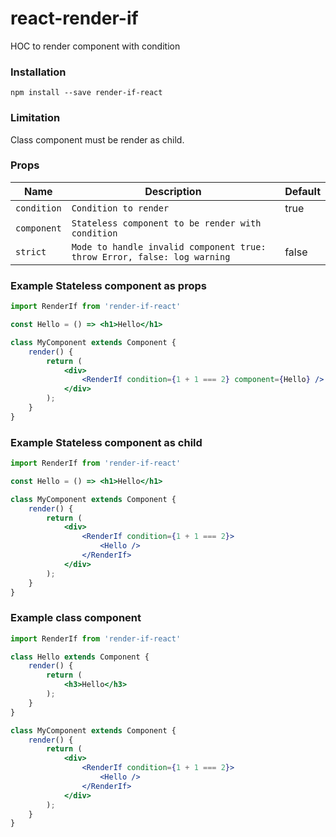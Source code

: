 # react-render-if
HOC to render component with condition

### Installation
```
npm install --save render-if-react
```

### Limitation
Class component must be render as child.

### Props
| Name | Description | Default |
| --- | --- | --- |
| `condition` | `Condition to render` | true |
| `component` | `Stateless component to be render with condition` |  |
| `strict` | `Mode to handle invalid component true: throw Error, false: log warning` | false |

### Example Stateless component as props
```jsx
import RenderIf from 'render-if-react'

const Hello = () => <h1>Hello</h1>

class MyComponent extends Component {
    render() {
        return (
            <div>
                <RenderIf condition={1 + 1 === 2} component={Hello} />
            </div>
        );
    }
}
```

### Example Stateless component as child
```jsx
import RenderIf from 'render-if-react'

const Hello = () => <h1>Hello</h1>

class MyComponent extends Component {
    render() {
        return (
            <div>
                <RenderIf condition={1 + 1 === 2}>
                    <Hello />
                </RenderIf>
            </div>
        );
    }
}
```

### Example class component
```jsx
import RenderIf from 'render-if-react'

class Hello extends Component {
    render() {
        return (
            <h3>Hello</h3>
        );
    }
}

class MyComponent extends Component {
    render() {
        return (
            <div>
                <RenderIf condition={1 + 1 === 2}>
                    <Hello />
                </RenderIf>
            </div>
        );
    }
}
```
